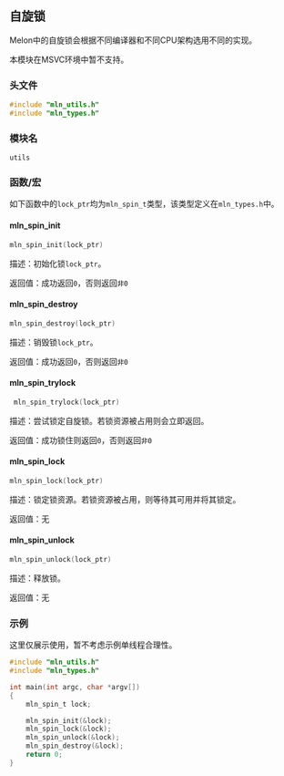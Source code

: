 ## 自旋锁

Melon中的自旋锁会根据不同编译器和不同CPU架构选用不同的实现。

本模块在MSVC环境中暂不支持。


### 头文件

```c
#include "mln_utils.h"
#include "mln_types.h"
```



### 模块名

`utils`



### 函数/宏

如下函数中的`lock_ptr`均为`mln_spin_t`类型，该类型定义在`mln_types.h`中。



#### mln_spin_init

```c
mln_spin_init(lock_ptr)
```

描述：初始化锁`lock_ptr`。

返回值：成功返回`0`，否则返回`非0`



#### mln_spin_destroy

```c
mln_spin_destroy(lock_ptr)
```

描述：销毁锁`lock_ptr`。

返回值：成功返回`0`，否则返回`非0`



#### mln_spin_trylock

```c
 mln_spin_trylock(lock_ptr)
```

描述：尝试锁定自旋锁。若锁资源被占用则会立即返回。

返回值：成功锁住则返回`0`，否则返回`非0`



#### mln_spin_lock

```c
mln_spin_lock(lock_ptr)
```

描述：锁定锁资源。若锁资源被占用，则等待其可用并将其锁定。

返回值：无



#### mln_spin_unlock

```c
mln_spin_unlock(lock_ptr)
```

描述：释放锁。

返回值：无



### 示例

这里仅展示使用，暂不考虑示例单线程合理性。

```c
#include "mln_utils.h"
#include "mln_types.h"

int main(int argc, char *argv[])
{
    mln_spin_t lock;

    mln_spin_init(&lock);
    mln_spin_lock(&lock);
    mln_spin_unlock(&lock);
    mln_spin_destroy(&lock);
    return 0;
}
```

